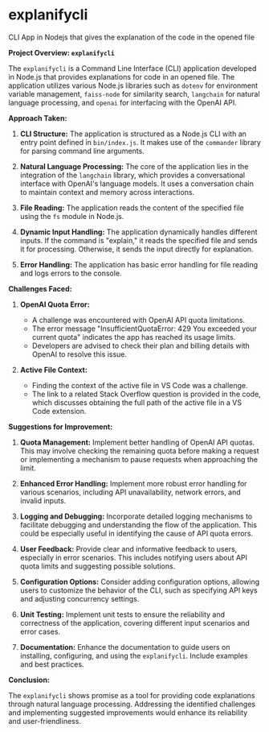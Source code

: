 # explanifycli
CLI App in Nodejs that gives the explanation of the code in the opened file

**Project Overview: `explanifycli`**

The `explanifycli` is a Command Line Interface (CLI) application developed in Node.js that provides explanations for code in an opened file. The application utilizes various Node.js libraries such as `dotenv` for environment variable management, `faiss-node` for similarity search, `langchain` for natural language processing, and `openai` for interfacing with the OpenAI API.

**Approach Taken:**

1. **CLI Structure:** The application is structured as a Node.js CLI with an entry point defined in `bin/index.js`. It makes use of the `commander` library for parsing command line arguments.

2. **Natural Language Processing:** The core of the application lies in the integration of the `langchain` library, which provides a conversational interface with OpenAI's language models. It uses a conversation chain to maintain context and memory across interactions.

3. **File Reading:** The application reads the content of the specified file using the `fs` module in Node.js.

4. **Dynamic Input Handling:** The application dynamically handles different inputs. If the command is "explain," it reads the specified file and sends it for processing. Otherwise, it sends the input directly for explanation.

5. **Error Handling:** The application has basic error handling for file reading and logs errors to the console.

**Challenges Faced:**

1. **OpenAI Quota Error:**
   - A challenge was encountered with OpenAI API quota limitations.
   - The error message "InsufficientQuotaError: 429 You exceeded your current quota" indicates the app has reached its usage limits.
   - Developers are advised to check their plan and billing details with OpenAI to resolve this issue.

2. **Active File Context:**
   - Finding the context of the active file in VS Code was a challenge.
   - The link to a related Stack Overflow question is provided in the code, which discusses obtaining the full path of the active file in a VS Code extension.


**Suggestions for Improvement:**

1. **Quota Management:** Implement better handling of OpenAI API quotas. This may involve checking the remaining quota before making a request or implementing a mechanism to pause requests when approaching the limit.

2. **Enhanced Error Handling:** Implement more robust error handling for various scenarios, including API unavailability, network errors, and invalid inputs.

3. **Logging and Debugging:** Incorporate detailed logging mechanisms to facilitate debugging and understanding the flow of the application. This could be especially useful in identifying the cause of API quota errors.

4. **User Feedback:** Provide clear and informative feedback to users, especially in error scenarios. This includes notifying users about API quota limits and suggesting possible solutions.

5. **Configuration Options:** Consider adding configuration options, allowing users to customize the behavior of the CLI, such as specifying API keys and adjusting concurrency settings.

6. **Unit Testing:** Implement unit tests to ensure the reliability and correctness of the application, covering different input scenarios and error cases.

7. **Documentation:** Enhance the documentation to guide users on installing, configuring, and using the `explanifycli`. Include examples and best practices.

**Conclusion:**

The `explanifycli` shows promise as a tool for providing code explanations through natural language processing. Addressing the identified challenges and implementing suggested improvements would enhance its reliability and user-friendliness.
